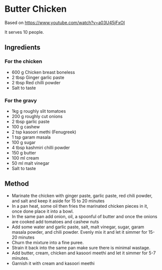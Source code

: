 # Butter Chicken

Based on https://www.youtube.com/watch?v=a03U45jFxOI

It serves 10 people.

## Ingredients 

### For the chicken 
* 600 g Chicken breast boneless
* 2 tbsp Ginger garlic paste
* 2 tbsp Red chilli powder
* Salt to taste

### For the gravy
* 1kg g roughly slit tomatoes
* 200 g roughly cut onions
* 2 tbsp garlic paste
* 100 g cashew
* 2 tsp kasoori methi (Fenugreek)
* 1 tsp garam masala
* 100 g sugar
* 4 tbsp kashmiri chilli powder
* 150 g butter
* 100 ml cream
* 50 ml malt vinegar
* Salt to taste

## Method
* Marinate the chicken with  ginger paste, garlic paste, red chili powder, and salt and keep it aside for 15 to 20 minutes
*  In a pan heat, some oil then fries the marinated chicken pieces in it, once done place it into a bowl.
* In the same pan add onion, oil, a spoonful of butter and once the onions are cooked add tomatoes and cashew nuts
* Add some water and garlic paste, salt, malt vinegar, sugar, garam masala powder, and chili powder. Evenly mix it and let it simmer for 15-20 minutes
* Churn the mixture into a fine puree.
* Strain it back into the same pan make sure there is minimal wastage.
* Add butter, cream, chicken and kasoori meethi and let it simmer for 5-7 minutes.
* Garnish it with cream and kasoori meethi
